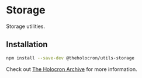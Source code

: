 # Storage

Storage utilities.

## Installation

```bash
npm install --save-dev @theholocron/utils-storage
```

Check out [The Holocron Archive](https://docs.theholocron.dev/projects/utilities/) for more information.
